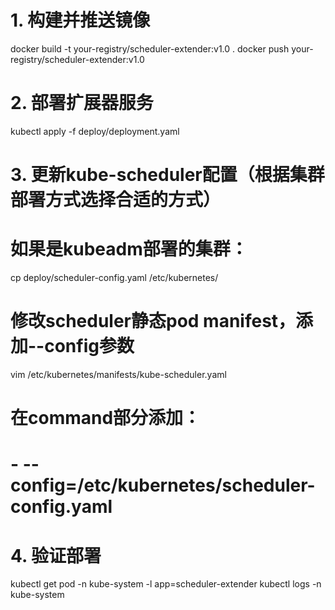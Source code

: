 # 1. 构建并推送镜像
docker build -t your-registry/scheduler-extender:v1.0 .
docker push your-registry/scheduler-extender:v1.0

# 2. 部署扩展器服务
kubectl apply -f deploy/deployment.yaml

# 3. 更新kube-scheduler配置（根据集群部署方式选择合适的方式）
# 如果是kubeadm部署的集群：
cp deploy/scheduler-config.yaml /etc/kubernetes/
# 修改scheduler静态pod manifest，添加--config参数
vim /etc/kubernetes/manifests/kube-scheduler.yaml
# 在command部分添加：
# - --config=/etc/kubernetes/scheduler-config.yaml

# 4. 验证部署
kubectl get pod -n kube-system -l app=scheduler-extender
kubectl logs -n kube-system <extender-pod-name>
